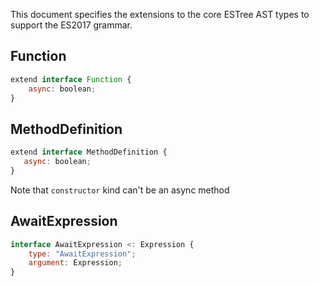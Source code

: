 This document specifies the extensions to the core ESTree AST types to support the ES2017 grammar.

## Function

```js
extend interface Function {
    async: boolean;
}
```
## MethodDefinition

```js
extend interface MethodDefinition {
   async: boolean;
}
```
Note that `constructor` kind can't be an async method

## AwaitExpression

```js
interface AwaitExpression <: Expression {
    type: "AwaitExpression";
    argument: Expression;
}
```
